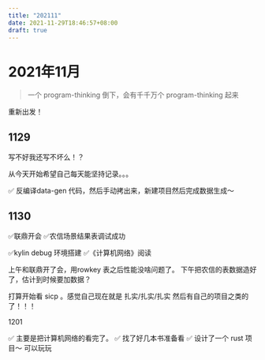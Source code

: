 ```yaml
---
title: "202111"
date: 2021-11-29T18:46:57+08:00
draft: true
---
```


# 2021年11月

> 一个 program-thinking 倒下，会有千千万个 program-thinking 起来

重新出发！

## 1129

写不好我还写不坏么！？

从今天开始希望自己每天能坚持记录。。。

✅ 反编译data-gen 代码，然后手动拷出来，新建项目然后完成数据生成～

## 1130

✅联鼎开会
✅农信场景结果表调试成功

✅kylin debug 环境搭建
✅《计算机网络》阅读

上午和联鼎开了会，用rowkey 表之后性能没啥问题了。
下午把农信的表数据造好了，估计到时候要加数据？

打算开始看  sicp 。感觉自己现在就是 扎实/扎实/扎实 然后有自己的项目之类的了！！！

1201

✅ 主要是把计算机网络的看完了。
✅ 找了好几本书准备看
✅ 设计了一个 rust 项目～ 可以玩玩